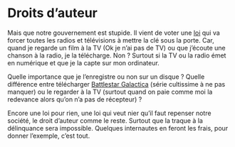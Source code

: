 # Droits d&#8217;auteur

Mais que notre gouvernement est stupide. Il vient de voter une [loi](http://www.neteco.com/article_20060317100233_.html) qui va forcer toutes les radios et télévisions à mettre la clé sous la porte. Car, quand je regarde un film à la TV (Ok je n’ai pas de TV) ou que j’écoute une chanson à la radio, je la télécharge. Non ? Surtout si la TV ou la radio émet en numérique et que je la capte sur mon ordinateur.

Quelle importance que je l’enregistre ou non sur un disque ? Quelle différence entre télécharger [Battlestar Galactica](http://www.scifi.com/battlestar/) (série cultissime à ne pas manquer) ou le regarder à la TV (surtout quand on paie comme moi la redevance alors qu’on n’a pas de récepteur) ?

Encore une loi pour rien, une loi qui veut nier qu’il faut repenser notre société, le droit d’auteur comme le reste. Surtout que la traque à la délinquance sera impossible. Quelques internautes en feront les frais, pour donner l’exemple, c’est tout.
